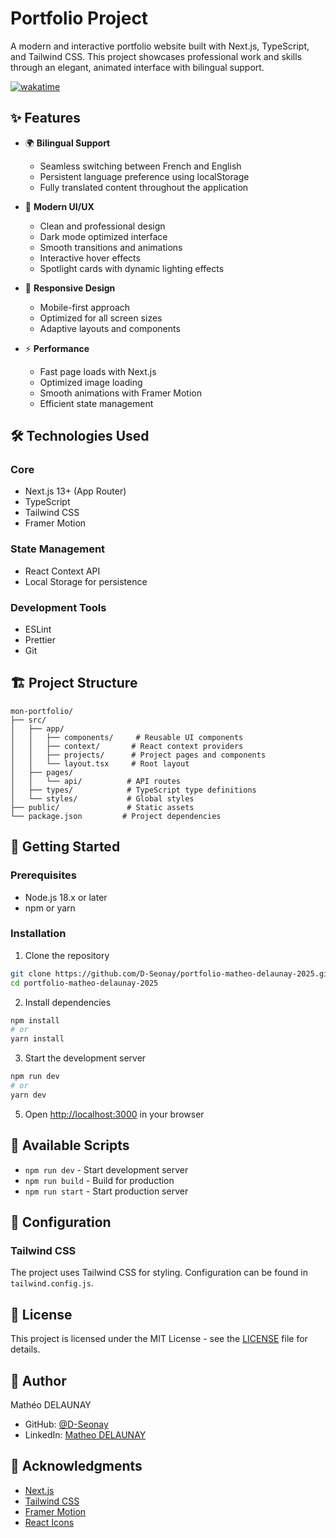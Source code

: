 # Portfolio Project

A modern and interactive portfolio website built with Next.js, TypeScript, and Tailwind CSS. This project showcases professional work and skills through an elegant, animated interface with bilingual support.

[![wakatime](https://wakatime.com/badge/user/018e9f6e-3f6e-41ca-8923-c1d7110b6f50/project/e2763932-b63d-4642-9736-b68a2c4c96ca.svg)](https://wakatime.com/badge/user/018e9f6e-3f6e-41ca-8923-c1d7110b6f50/project/e2763932-b63d-4642-9736-b68a2c4c96ca)

## ✨ Features

- 🌍 **Bilingual Support**
  - Seamless switching between French and English
  - Persistent language preference using localStorage
  - Fully translated content throughout the application

- 🎨 **Modern UI/UX**
  - Clean and professional design
  - Dark mode optimized interface
  - Smooth transitions and animations
  - Interactive hover effects
  - Spotlight cards with dynamic lighting effects

- 📱 **Responsive Design**
  - Mobile-first approach
  - Optimized for all screen sizes
  - Adaptive layouts and components

- ⚡ **Performance**
  - Fast page loads with Next.js
  - Optimized image loading
  - Smooth animations with Framer Motion
  - Efficient state management

## 🛠️ Technologies Used

### Core
- Next.js 13+ (App Router)
- TypeScript
- Tailwind CSS
- Framer Motion

### State Management
- React Context API
- Local Storage for persistence

### Development Tools
- ESLint
- Prettier
- Git

## 🏗️ Project Structure

```
mon-portfolio/
├── src/
│   ├── app/
│   │   ├── components/     # Reusable UI components
│   │   ├── context/       # React context providers
│   │   ├── projects/      # Project pages and components
│   │   └── layout.tsx     # Root layout
│   ├── pages/
│   │   └── api/          # API routes
│   ├── types/            # TypeScript type definitions
│   └── styles/           # Global styles
├── public/               # Static assets
└── package.json         # Project dependencies
```

## 🚀 Getting Started

### Prerequisites
- Node.js 18.x or later
- npm or yarn

### Installation

1. Clone the repository
```bash
git clone https://github.com/D-Seonay/portfolio-matheo-delaunay-2025.git
cd portfolio-matheo-delaunay-2025
```

2. Install dependencies
```bash
npm install
# or
yarn install
```


3. Start the development server
```bash
npm run dev
# or
yarn dev
```

5. Open [http://localhost:3000](http://localhost:3000) in your browser

## 📝 Available Scripts

- `npm run dev` - Start development server
- `npm run build` - Build for production
- `npm run start` - Start production server

## 🔧 Configuration

### Tailwind CSS
The project uses Tailwind CSS for styling. Configuration can be found in `tailwind.config.js`.


## 📄 License

This project is licensed under the MIT License - see the [LICENSE](LICENSE) file for details.

## 👤 Author

Mathéo DELAUNAY
- GitHub: [@D-Seonay](https://github.com/D-Seonay/)
- LinkedIn: [Matheo DELAUNAY](https://linkedin.com/in/matheo-delaunay)

## 🙏 Acknowledgments

- [Next.js](https://nextjs.org/)
- [Tailwind CSS](https://tailwindcss.com/)
- [Framer Motion](https://www.framer.com/motion/)
- [React Icons](https://react-icons.github.io/react-icons/)

